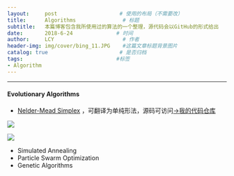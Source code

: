 ```yaml
---
layout:     post                    # 使用的布局（不需要改）
title:      Algorithms               # 标题 
subtitle:   本篇博客包含我所使用过的算法的一个整理，源代码会以GitHub的形式给出                        #副标题
date:       2018-6-24              # 时间
author:     LCY                      # 作者
header-img: img/cover/bing_11.JPG    #这篇文章标题背景图片
catalog: true                       # 是否归档
tags:                              #标签
- Algorithm
---
```


---
#### Evolutionary Algorithms

*  [Nelder-Mead Simplex](https://en.wikipedia.org/wiki/Nelder%E2%80%93Mead_method) ，可翻译为单纯形法，源码可访问[->我的代码仓库](https://github.com/liaochengyu/Nelder-Mead-Simplex)

![](https://upload.wikimedia.org/wikipedia/commons/thumb/e/e4/Nelder-Mead_Rosenbrock.gif/320px-Nelder-Mead_Rosenbrock.gif)	

![](https://upload.wikimedia.org/wikipedia/commons/thumb/d/de/Nelder-Mead_Himmelblau.gif/320px-Nelder-Mead_Himmelblau.gif)	


* Simulated Annealing
* Particle Swarm Optimization
* Genetic Algorithms

